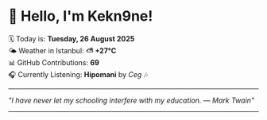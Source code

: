 # 👋 Hello, I'm Kekn9ne!

🗓️ Today is: **Tuesday, 26 August 2025**  
🌤️ Weather in Istanbul: **⛅️  +27°C**  
📊 GitHub Contributions: **69**  
🎧 Currently Listening: **Hipomani** by *Ceg* 🎶

---

_"I have never let my schooling interfere with my education. — *Mark Twain*"_

---
